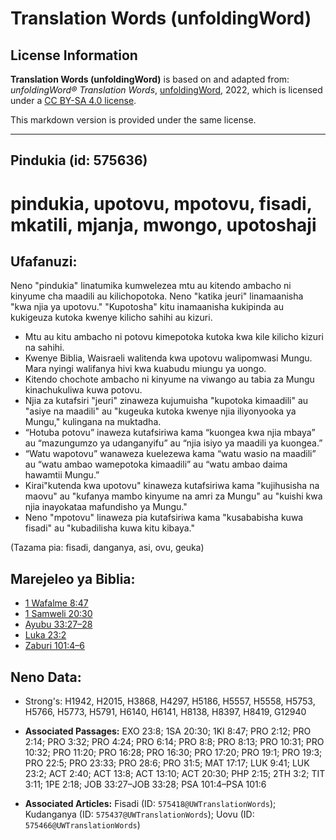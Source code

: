 # Translation Words (unfoldingWord)

## License Information

**Translation Words (unfoldingWord)** is based on and adapted from: _unfoldingWord® Translation Words_, [unfoldingWord](https://unfoldingword.org/utw), 2022, which is licensed under a [CC BY-SA 4.0 license](https://creativecommons.org/licenses/by-sa/4.0/legalcode.en).

This markdown version is provided under the same license.



--------------------------------

## Pindukia (id: 575636)

pindukia, upotovu, mpotovu, fisadi, mkatili, mjanja, mwongo, upotoshaji
=======================================================================

Ufafanuzi:
----------

Neno "pindukia" linatumika kumwelezea mtu au kitendo ambacho ni kinyume cha maadili au kilichopotoka. Neno "katika jeuri" linamaanisha "kwa njia ya upotovu." "Kupotosha" kitu inamaanisha kukipinda au kukigeuza kutoka kwenye kilicho sahihi au kizuri.

* Mtu au kitu ambacho ni potovu kimepotoka kutoka kwa kile kilicho kizuri na sahihi.
* Kwenye Biblia, Waisraeli walitenda kwa upotovu walipomwasi Mungu. Mara nyingi walifanya hivi kwa kuabudu miungu ya uongo.
* Kitendo chochote ambacho ni kinyume na viwango au tabia za Mungu kinachukuliwa kuwa potovu.
* Njia za kutafsiri "jeuri" zinaweza kujumuisha "kupotoka kimaadili" au "asiye na maadili" au "kugeuka kutoka kwenye njia iliyonyooka ya Mungu," kulingana na muktadha.
* “Hotuba potovu” inaweza kutafsiriwa kama “kuongea kwa njia mbaya” au “mazungumzo ya udanganyifu” au “njia isiyo ya maadili ya kuongea.”
* “Watu wapotovu” wanaweza kuelezewa kama “watu wasio na maadili” au “watu ambao wamepotoka kimaadili” au “watu ambao daima hawamtii Mungu.”
* Kirai"kutenda kwa upotovu" kinaweza kutafsiriwa kama "kujihusisha na maovu" au "kufanya mambo kinyume na amri za Mungu" au "kuishi kwa njia inayokataa mafundisho ya Mungu."
* Neno "mpotovu" linaweza pia kutafsiriwa kama "kusababisha kuwa fisadi" au "kubadilisha kuwa kitu kibaya."

(Tazama pia: fisadi, danganya, asi, ovu, geuka)

Marejeleo ya Biblia:
--------------------

* [1 Wafalme 8:47](https://ref.ly/1Kgs8:47)
* [1 Samweli 20:30](https://ref.ly/1Sam20:30)
* [Ayubu 33:27–28](https://ref.ly/Job33:27-Job33:28)
* [Luka 23:2](https://ref.ly/Luke23:2)
* [Zaburi 101:4–6](https://ref.ly/Ps101:4-Ps101:6)

Neno Data:
----------

* Strong's: H1942, H2015, H3868, H4297, H5186, H5557, H5558, H5753, H5766, H5773, H5791, H6140, H6141, H8138, H8397, H8419, G12940

* **Associated Passages:** EXO 23:8; 1SA 20:30; 1KI 8:47; PRO 2:12; PRO 2:14; PRO 3:32; PRO 4:24; PRO 6:14; PRO 8:8; PRO 8:13; PRO 10:31; PRO 10:32; PRO 11:20; PRO 16:28; PRO 16:30; PRO 17:20; PRO 19:1; PRO 19:3; PRO 22:5; PRO 23:33; PRO 28:6; PRO 31:5; MAT 17:17; LUK 9:41; LUK 23:2; ACT 2:40; ACT 13:8; ACT 13:10; ACT 20:30; PHP 2:15; 2TH 3:2; TIT 3:11; 1PE 2:18; JOB 33:27–JOB 33:28; PSA 101:4–PSA 101:6
* **Associated Articles:** Fisadi (ID: `575418@UWTranslationWords`); Kudanganya (ID: `575437@UWTranslationWords`); Uovu (ID: `575466@UWTranslationWords`)

